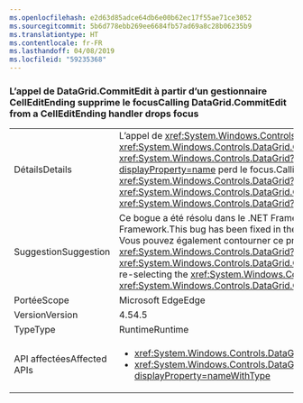 ```yaml
---
ms.openlocfilehash: e2d63d85adce64db6e00b62ec17f55ae71ce3052
ms.sourcegitcommit: 5b6d778ebb269ee6684fb57ad69a8c28b06235b9
ms.translationtype: HT
ms.contentlocale: fr-FR
ms.lasthandoff: 04/08/2019
ms.locfileid: "59235368"
---
```

### <a name="calling-datagridcommitedit-from-a-celleditending-handler-drops-focus"></a><span data-ttu-id="3431a-101">L’appel de DataGrid.CommitEdit à partir d’un gestionnaire CellEditEnding supprime le focus</span><span class="sxs-lookup"><span data-stu-id="3431a-101">Calling DataGrid.CommitEdit from a CellEditEnding handler drops focus</span></span>

|   |   |
|---|---|
|<span data-ttu-id="3431a-102">Détails</span><span class="sxs-lookup"><span data-stu-id="3431a-102">Details</span></span>|<span data-ttu-id="3431a-103">L’appel de <xref:System.Windows.Controls.DataGrid.CommitEdit> depuis un des gestionnaires d’événements <xref:System.Windows.Controls.DataGrid.CellEditEnding?displayProperty=name> de <xref:System.Windows.Controls.DataGrid?displayProperty=name> fait que <xref:System.Windows.Controls.DataGrid?displayProperty=name> perd le focus.</span><span class="sxs-lookup"><span data-stu-id="3431a-103">Calling <xref:System.Windows.Controls.DataGrid.CommitEdit> from one of the <xref:System.Windows.Controls.DataGrid?displayProperty=name>'s <xref:System.Windows.Controls.DataGrid.CellEditEnding?displayProperty=name> event handlers causes the <xref:System.Windows.Controls.DataGrid?displayProperty=name> to lose focus.</span></span>|
|<span data-ttu-id="3431a-104">Suggestion</span><span class="sxs-lookup"><span data-stu-id="3431a-104">Suggestion</span></span>|<span data-ttu-id="3431a-105">Ce bogue a été résolu dans le .NET Framework 4.5.2. Vous pouvez donc l’éviter en mettant à niveau votre version du .NET Framework.</span><span class="sxs-lookup"><span data-stu-id="3431a-105">This bug has been fixed in the .NET Framework 4.5.2, so it can be avoided by upgrading the .NET Framework.</span></span> <span data-ttu-id="3431a-106">Vous pouvez également contourner ce problème en resélectionnant explicitement <xref:System.Windows.Controls.DataGrid?displayProperty=name> après avoir appelé <xref:System.Windows.Controls.DataGrid.CommitEdit?displayProperty=name>.</span><span class="sxs-lookup"><span data-stu-id="3431a-106">Alternatively, it can be avoided by explicitly re-selecting the <xref:System.Windows.Controls.DataGrid?displayProperty=name> after calling <xref:System.Windows.Controls.DataGrid.CommitEdit?displayProperty=name>.</span></span>|
|<span data-ttu-id="3431a-107">Portée</span><span class="sxs-lookup"><span data-stu-id="3431a-107">Scope</span></span>|<span data-ttu-id="3431a-108">Microsoft Edge</span><span class="sxs-lookup"><span data-stu-id="3431a-108">Edge</span></span>|
|<span data-ttu-id="3431a-109">Version</span><span class="sxs-lookup"><span data-stu-id="3431a-109">Version</span></span>|<span data-ttu-id="3431a-110">4.5</span><span class="sxs-lookup"><span data-stu-id="3431a-110">4.5</span></span>|
|<span data-ttu-id="3431a-111">Type</span><span class="sxs-lookup"><span data-stu-id="3431a-111">Type</span></span>|<span data-ttu-id="3431a-112">Runtime</span><span class="sxs-lookup"><span data-stu-id="3431a-112">Runtime</span></span>|
|<span data-ttu-id="3431a-113">API affectées</span><span class="sxs-lookup"><span data-stu-id="3431a-113">Affected APIs</span></span>|<ul><li><xref:System.Windows.Controls.DataGrid.CommitEdit?displayProperty=nameWithType></li><li><xref:System.Windows.Controls.DataGrid.CommitEdit(System.Windows.Controls.DataGridEditingUnit,System.Boolean)?displayProperty=nameWithType></li></ul>|

